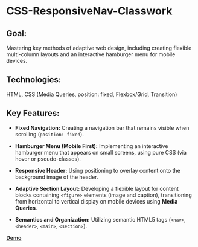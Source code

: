 # CSS-ResponsiveNav-Classwork

## Goal: 
Mastering key methods of adaptive web design, including creating flexible multi-column layouts and an interactive hamburger menu for mobile devices.

## Technologies: 
HTML, CSS (Media Queries, position: fixed, Flexbox/Grid, Transition)

## Key Features:

* **Fixed Navigation:** Creating a navigation bar that remains visible when scrolling (`position: fixed`).

* **Hamburger Menu (Mobile First):** Implementing an interactive hamburger menu that appears on small screens, using pure CSS (via hover or pseudo-classes).

* **Responsive Header:** Using positioning to overlay content onto the background image of the header.

* **Adaptive Section Layout:** Developing a flexible layout for content blocks containing `<figure>` elements (image and caption), transitioning from horizontal to vertical display on mobile devices using **Media Queries**.

* **Semantics and Organization:** Utilizing semantic HTML5 tags (`<nav>`, `<header>`, `<main>`, `<section>`).

**[Demo](https://karinamilko.github.io/CSS-ResponsiveNav-Classwork/)**
